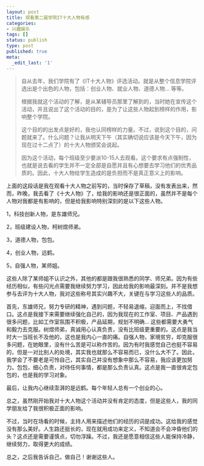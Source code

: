 ```yaml
---
layout: post
title: 观看第二届学院IT十大人物有感
categories:
- 兴趣娱乐
tags: []
status: publish
type: post
published: true
meta:
  _edit_last: '1'
---
```

<blockquote>自从去年，我们学院有了《IT十大人物》评选活动。就是从整个信息学院评选出是个出色的人物，包括：创业人物、就业人物、道德人物... 等等。

根据我就这个活动的了解，是从某辅导员那里了解到的，当时她在宣传这个活动，并且说出了这个活动的目的，是为了让这些人物起到榜样的作用，影响整个学院。

这个目的的出发点是好的，我也认同榜样的力量。不过，说到这个目的，问题就来了。什么问题？让我从明天下午（其实确切说应该是今天下午，因为现在过十二点了）的十大人物颁奖会说起。

因为这个活动，每个班级至少要派10-15人去观看。这个要求有点强制性，也就是说去看的学生并不一定全部是自愿并且有心想要去学习他们的优秀品质的。因此，十大人物给学生造成的是负担而不是真正意义上的影响。</blockquote>
上面的这段话是我在观看十大人物之前写的，当时保存了草稿，没有发表出来，然而，昨晚，我去看了《十大人物》了，给我的影响还是很正面的，虽然并不是每个人物对我都是有影响的，但是给我影响特别深刻的是以下这些人物。

1，科技创新人物，是东雄师兄。

2，班级建设人物，柯树煜师弟。

3，道德人物，包包。

4，创业人物，远鹤。

5，自强人物，某师姐。

这些人除了某师姐不认识之外，其他的都是跟我很熟悉的同学、师兄弟。因为有些经历相似，有些闪光点需要我继续努力学习，因此给我的影响最深刻。并不是我想参与去评为十大人物，我对这些称号其实兴趣不大，关键在与学习这些人的品质。

首先，东雄师兄，努力专研的精神，遇到问题，不轻易退缩，迎面而上，不找借口。这点是我接下来需要继续强化自己的，因为我现在的工作室、项目、产品遇到很多问题，比如工作室氛围不积极，产品延期，规划不明确... 这些都需要大勇气和毅力去克服。树煜师弟，真诚用心认真负责，没有比班级更重要的。这点是我当时大一当班长不及他的，这也是我内心一直的痛。自强人物，家境贫穷，却克服很多问题，在她眼里，没有什么苦是可以称作苦的。因为有时我感觉自己也挺不容易的，但是一对比别人的处境，其实我也就那么不容易而已，没什么大不了。因此，我学会了不要老是可怜自己，其实自己并没有想象中那么不容易，我应该更加努力。包包，细心负责，对待任何事情，都是那么负责认真。这点是我一直很肯定包包的，也是我的学习对象。

最后，让我内心继续澎湃的是远鹤。每个年轻人总有一个创业的心。

总之，虽然刚开始我对十大人物这个活动并没有肯定的态度，但是这些人，我的同学朋友给了我很积极正面的影响。

不过，当时在场看的时候，主持人用来描述他们的经历的词是成功。这给我的感觉没有那么美好。人生路还挺长的，现在就用成功来定义，不知道会不会冲昏他们的头？这点还是需要谨慎点，切勿浮躁。不过，我还是愿意相信这些人能保持冷静，继续努力，取得更大的成绩。

总之，之后我告诉自己，做自己！谢谢这些人。
